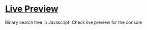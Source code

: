 # [Live Preview](https://justyoberg.github.io/bst)

Binary search tree in Javascript. Check live preview for the console